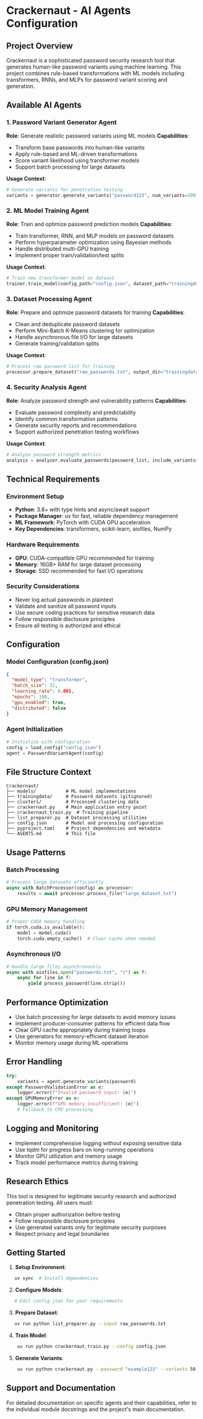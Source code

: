# Crackernaut - AI Agents Configuration

## Project Overview

Crackernaut is a sophisticated password security research tool that generates human-like password variants using machine learning. This project combines rule-based transformations with ML models including transformers, RNNs, and MLPs for password variant scoring and generation.

## Available AI Agents

### 1. Password Variant Generator Agent

**Role**: Generate realistic password variants using ML models
**Capabilities**:

- Transform base passwords into human-like variants
- Apply rule-based and ML-driven transformations
- Score variant likelihood using transformer models
- Support batch processing for large datasets

**Usage Context**:

```python
# Generate variants for penetration testing
variants = generator.generate_variants("password123", num_variants=100)
```

### 2. ML Model Training Agent

**Role**: Train and optimize password prediction models
**Capabilities**:

- Train transformer, RNN, and MLP models on password datasets
- Perform hyperparameter optimization using Bayesian methods
- Handle distributed multi-GPU training
- Implement proper train/validation/test splits

**Usage Context**:

```python
# Train new transformer model on dataset
trainer.train_model(config_path="config.json", dataset_path="trainingdata/")
```

### 3. Dataset Processing Agent

**Role**: Prepare and optimize password datasets for training
**Capabilities**:

- Clean and deduplicate password datasets
- Perform Mini-Batch K-Means clustering for optimization
- Handle asynchronous file I/O for large datasets
- Generate training/validation splits

**Usage Context**:

```python
# Process raw password list for training
processor.prepare_dataset("raw_passwords.txt", output_dir="trainingdata/")
```

### 4. Security Analysis Agent
    
**Role**: Analyze password strength and vulnerability patterns
**Capabilities**:

- Evaluate password complexity and predictability
- Identify common transformation patterns
- Generate security reports and recommendations
- Support authorized penetration testing workflows

**Usage Context**:

```python
# Analyze password strength metrics
analysis = analyzer.evaluate_passwords(password_list, include_variants=True)
```

## Technical Requirements

### Environment Setup

- **Python**: 3.8+ with type hints and async/await support
- **Package Manager**: uv for fast, reliable dependency management
- **ML Framework**: PyTorch with CUDA GPU acceleration
- **Key Dependencies**: transformers, scikit-learn, aiofiles, NumPy

### Hardware Requirements

- **GPU**: CUDA-compatible GPU recommended for training
- **Memory**: 16GB+ RAM for large dataset processing
- **Storage**: SSD recommended for fast I/O operations

### Security Considerations

- Never log actual passwords in plaintext
- Validate and sanitize all password inputs
- Use secure coding practices for sensitive research data
- Follow responsible disclosure principles
- Ensure all testing is authorized and ethical

## Configuration

### Model Configuration (config.json)

```json
{
  "model_type": "transformer",
  "batch_size": 32,
  "learning_rate": 0.001,
  "epochs": 100,
  "gpu_enabled": true,
  "distributed": false
}
```

### Agent Initialization

```python
# Initialize with configuration
config = load_config("config.json")
agent = PasswordVariantAgent(config)
```

## File Structure Context

```code
Crackernaut/
├── models/           # ML model implementations
├── trainingdata/     # Password datasets (gitignored)
├── clusters/         # Processed clustering data
├── crackernaut.py    # Main application entry point
├── crackernaut_train.py  # Training pipeline
├── list_preparer.py  # Dataset processing utilities
├── config.json       # Model and processing configuration
├── pyproject.toml    # Project dependencies and metadata
└── AGENTS.md         # This file
```

## Usage Patterns

### Batch Processing

```python
# Process large datasets efficiently
async with BatchProcessor(config) as processor:
    results = await processor.process_file("large_dataset.txt")
```

### GPU Memory Management

```python
# Proper CUDA memory handling
if torch.cuda.is_available():
    model = model.cuda()
    torch.cuda.empty_cache()  # Clear cache when needed
```

### Asynchronous I/O

```python
# Handle large files asynchronously
async with aiofiles.open("passwords.txt", "r") as f:
    async for line in f:
        yield process_password(line.strip())
```

## Performance Optimization

- Use batch processing for large datasets to avoid memory issues
- Implement producer-consumer patterns for efficient data flow
- Clear GPU cache appropriately during training loops
- Use generators for memory-efficient dataset iteration
- Monitor memory usage during ML operations

## Error Handling

```python
try:
    variants = agent.generate_variants(password)
except PasswordValidationError as e:
    logger.error(f"Invalid password input: {e}")
except GPUMemoryError as e:
    logger.error(f"GPU memory insufficient: {e}")
    # Fallback to CPU processing
```

## Logging and Monitoring

- Implement comprehensive logging without exposing sensitive data
- Use tqdm for progress bars on long-running operations
- Monitor GPU utilization and memory usage
- Track model performance metrics during training

## Research Ethics

This tool is designed for legitimate security research and authorized penetration testing. All users must:

- Obtain proper authorization before testing
- Follow responsible disclosure principles
- Use generated variants only for legitimate security purposes
- Respect privacy and legal boundaries

## Getting Started

1. **Setup Environment**:

```bash
   uv sync  # Install dependencies
```

2. **Configure Models**:

```bash
   # Edit config.json for your requirements
```

3. **Prepare Dataset**:

```bash
   uv run python list_preparer.py --input raw_passwords.txt
```

4. **Train Model**:

```bash
    uv run python crackernaut_train.py --config config.json
```

5. **Generate Variants**:

```bash
    uv run python crackernaut.py --password "example123" --variants 50
```

## Support and Documentation

For detailed documentation on specific agents and their capabilities, refer to the individual module docstrings and the project's main documentation.
